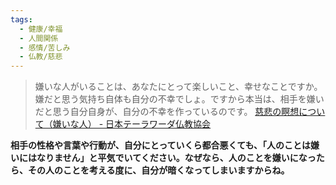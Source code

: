```yaml
---
tags:
  - 健康/幸福
  - 人間関係
  - 感情/苦しみ
  - 仏教/慈悲
---
```

>嫌いな人がいることは、あなたにとって楽しいこと、幸せなことですか。嫌だと思う気持ち自体も自分の不幸でしょ。ですから本当は、相手を嫌いだと思う自分自身が、自分の不幸を作っているのです。
>[慈悲の瞑想について（嫌いな人） - 日本テーラワーダ仏教協会](https://j-theravada.com/dhamma/q&a/gimon53/)

**相手の性格や言葉や行動が、自分にとっていくら都合悪くても、「人のことは嫌いにはなりません」と平気でいてください。なぜなら、人のことを嫌いになったら、その人のことを考える度に、自分が暗くなってしまいますからね。**

